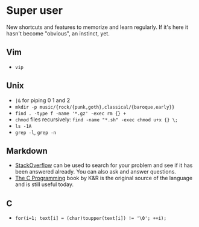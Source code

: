 # Super user

New shortcuts and features to memorize and learn regularly. If it's here it
hasn't become "obvious", an instinct, yet.

## Vim

* `vip`

## Unix

* `|&` for piping 0 1 and 2
* `mkdir -p music/{rock/{punk,goth},classical/{baroque,early}}`
* `find . -type f -name '*.gz' -exec rm {} + `
* `chmod` files recursively: `find -name "*.sh" -exec chmod u+x {} \;`
* `ls -1A`
* `grep -l`, `grep -n`

## Markdown

- [StackOverflow][] can be used to search for your problem and see if it has been answered already. You can also
ask and answer questions.
- [The C Programming][K&R] book by K&R is the original source of the language and is still useful today.

[stackoverflow]: http://stackoverflow.com/questions/tagged/c
[K&R]: https://www.amazon.com/Programming-Language-2nd-Brian-Kernighan/dp/0131103628/


## C

* `for(i=1; text[i] = (char)toupper(text[i]) != '\0'; ++i);`
